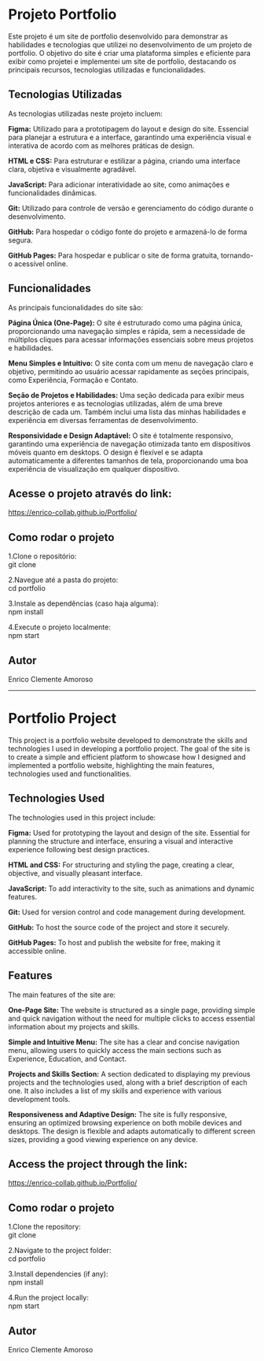 # Projeto Portfolio
Este projeto é um site de portfolio desenvolvido para demonstrar as habilidades e tecnologias que utilizei no desenvolvimento de um projeto de portfolio. O objetivo do site é criar uma plataforma simples e eficiente para exibir como projetei e implementei um site de portfolio, destacando os principais recursos, tecnologias utilizadas e funcionalidades.

## Tecnologias Utilizadas
As tecnologias utilizadas neste projeto incluem:

**Figma:** Utilizado para a prototipagem do layout e design do site. Essencial para planejar a estrutura e a interface, garantindo uma experiência visual e interativa de acordo com as melhores práticas de design.

**HTML e CSS:** Para estruturar e estilizar a página, criando uma interface clara, objetiva e visualmente agradável.

**JavaScript:** Para adicionar interatividade ao site, como animações e funcionalidades dinâmicas.

**Git:** Utilizado para controle de versão e gerenciamento do código durante o desenvolvimento.

**GitHub:** Para hospedar o código fonte do projeto e armazená-lo de forma segura.

**GitHub Pages:** Para hospedar e publicar o site de forma gratuita, tornando-o acessível online.

## Funcionalidades
As principais funcionalidades do site são:

**Página Única (One-Page):** O site é estruturado como uma página única, proporcionando uma navegação simples e rápida, sem a necessidade de múltiplos cliques para acessar informações essenciais sobre meus projetos e habilidades.

**Menu Simples e Intuitivo:** O site conta com um menu de navegação claro e objetivo, permitindo ao usuário acessar rapidamente as seções principais, como Experiência, Formação e Contato.

**Seção de Projetos e Habilidades:** Uma seção dedicada para exibir meus projetos anteriores e as tecnologias utilizadas, além de uma breve descrição de cada um. Também inclui uma lista das minhas habilidades e experiência em diversas ferramentas de desenvolvimento.

**Responsividade e Design Adaptável:** O site é totalmente responsivo, garantindo uma experiência de navegação otimizada tanto em dispositivos móveis quanto em desktops. O design é flexível e se adapta automaticamente a diferentes tamanhos de tela, proporcionando uma boa experiência de visualização em qualquer dispositivo.

## Acesse o projeto através do link:
https://enrico-collab.github.io/Portfolio/

## Como rodar o projeto
1.Clone o repositório:<br>
git clone

2.Navegue até a pasta do projeto:<br>
cd portfolio

3.Instale as dependências (caso haja alguma):<br>
npm install

4.Execute o projeto localmente:<br>
npm start

## Autor
Enrico Clemente Amoroso

__________________________________________________________________________________________________________

# Portfolio Project
This project is a portfolio website developed to demonstrate the skills and technologies I used in developing a portfolio project. The goal of the site is to create a simple and efficient platform to showcase how I designed and implemented a portfolio website, highlighting the main features, technologies used and functionalities.

## Technologies Used
The technologies used in this project include:

**Figma:** Used for prototyping the layout and design of the site. Essential for planning the structure and interface, ensuring a visual and interactive experience following best design practices.

**HTML and CSS:** For structuring and styling the page, creating a clear, objective, and visually pleasant interface.

**JavaScript:** To add interactivity to the site, such as animations and dynamic features.

**Git:** Used for version control and code management during development.

**GitHub:** To host the source code of the project and store it securely.

**GitHub Pages:** To host and publish the website for free, making it accessible online.

## Features
The main features of the site are:

**One-Page Site:** The website is structured as a single page, providing simple and quick navigation without the need for multiple clicks to access essential information about my projects and skills.

**Simple and Intuitive Menu:** The site has a clear and concise navigation menu, allowing users to quickly access the main sections such as Experience, Education, and Contact.

**Projects and Skills Section:** A section dedicated to displaying my previous projects and the technologies used, along with a brief description of each one. It also includes a list of my skills and experience with various development tools.

**Responsiveness and Adaptive Design:** The site is fully responsive, ensuring an optimized browsing experience on both mobile devices and desktops. The design is flexible and adapts automatically to different screen sizes, providing a good viewing experience on any device.

## Access the project through the link:
https://enrico-collab.github.io/Portfolio/

## Como rodar o projeto
1.Clone the repository:<br>
git clone

2.Navigate to the project folder:<br>
cd portfolio

3.Install dependencies (if any):<br>
npm install

4.Run the project locally:<br>
npm start

## Autor
Enrico Clemente Amoroso
